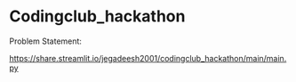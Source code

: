 # Codingclub_hackathon


Problem Statement: 

https://share.streamlit.io/jegadeesh2001/codingclub_hackathon/main/main.py
